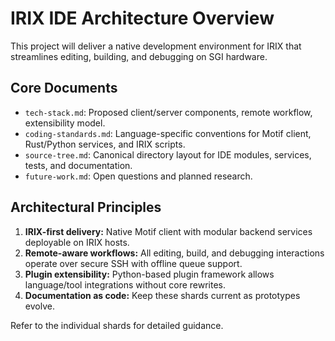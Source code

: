 # IRIX IDE Architecture Overview

This project will deliver a native development environment for IRIX that streamlines editing, building, and debugging on SGI hardware.

## Core Documents
- `tech-stack.md`: Proposed client/server components, remote workflow, extensibility model.
- `coding-standards.md`: Language-specific conventions for Motif client, Rust/Python services, and IRIX scripts.
- `source-tree.md`: Canonical directory layout for IDE modules, services, tests, and documentation.
- `future-work.md`: Open questions and planned research.

## Architectural Principles
1. **IRIX-first delivery:** Native Motif client with modular backend services deployable on IRIX hosts.
2. **Remote-aware workflows:** All editing, build, and debugging interactions operate over secure SSH with offline queue support.
3. **Plugin extensibility:** Python-based plugin framework allows language/tool integrations without core rewrites.
4. **Documentation as code:** Keep these shards current as prototypes evolve.

Refer to the individual shards for detailed guidance.
